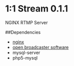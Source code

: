 # 1:1 Stream 0.1.1

NGINX RTMP Server

##Dependencies

- [nginx](http://nginx.org)
- [open broadcaster software](http://obsproject.com)
- mysql-server
- php5-mysql
